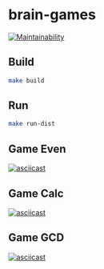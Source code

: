 # brain-games 

[![Maintainability](https://api.codeclimate.com/v1/badges/23c2d607128c6da083ec/maintainability)](https://codeclimate.com/github/Leepoch/java-project-61/maintainability)

## Build

```bash
make build
```

## Run

```bash
make run-dist
```

## Game Even
[![asciicast](https://asciinema.org/a/AlzS4HOmDa1KVSTf8fJvXuTgf.svg)](https://asciinema.org/a/AlzS4HOmDa1KVSTf8fJvXuTgf)

## Game Calc
[![asciicast](https://asciinema.org/a/bFh8LmnVe7Vs0J7whBOzM71tR.svg)](https://asciinema.org/a/bFh8LmnVe7Vs0J7whBOzM71tR)

## Game GCD
[![asciicast](https://asciinema.org/a/H76BP49ALy4kUPJpYin8U6t9G.svg)](https://asciinema.org/a/H76BP49ALy4kUPJpYin8U6t9G)

